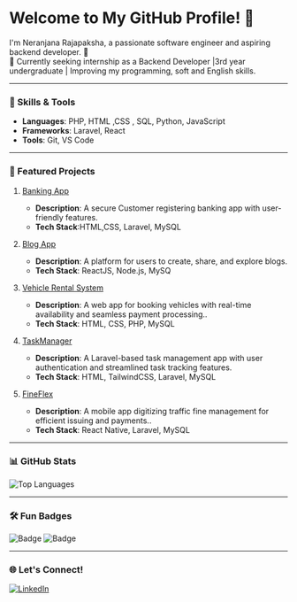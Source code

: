 # Welcome to My GitHub Profile! 👋

I'm Neranjana Rajapaksha, a passionate software engineer and aspiring backend developer. 🚀  
🌟 Currently seeking internship as a Backend Developer |3rd year undergraduate | Improving my programming, soft and English skills.  

---

### 🚀 Skills & Tools
- **Languages**: PHP, HTML ,CSS , SQL, Python, JavaScript
- **Frameworks**: Laravel, React
- **Tools**: Git, VS Code

---

### 🌟 Featured Projects
1. [Banking App](https://github.com/SNeranjanaRajapaksha/Banking_System.git)  
   - **Description**: A secure Customer registering banking app with user-friendly features.
   - **Tech Stack**:HTML,CSS, Laravel, MySQL
   
2. [Blog App](https://github.com/SNeranjanaRajapaksha/BlogApp.git)  
   - **Description**: A platform for users to create, share, and explore blogs.
   - **Tech Stack**: ReactJS, Node.js, MySQ

3. [Vehicle Rental System](https://github.com/SNeranjanaRajapaksha/RentalApp.git)  
   - **Description**:  A web app for booking vehicles with real-time availability and seamless payment processing..
   - **Tech Stack**: HTML, CSS, PHP, MySQL

4. [TaskManager](https://github.com/SNeranjanaRajapaksha/TaskApp.git)  
   - **Description**:  A Laravel-based task management app with user authentication and streamlined task tracking features.
   - **Tech Stack**: HTML, TailwindCSS, Laravel, MySQL

5. [FineFlex](https://github.com/Nipuni102/Fineflex.git)  
   - **Description**: A mobile app digitizing traffic fine management for efficient issuing and payments..
   - **Tech Stack**: React Native, Laravel, MySQL


---

### 📊 GitHub Stats

![Top Languages](https://github-readme-stats.vercel.app/api/top-langs/?username=SNeranjanaRajapaksha&layout=compact&theme=radical)

---

### 🛠️ Fun Badges
![Badge](https://img.shields.io/badge/Code-PHP-informational?style=flat&logo=php&color=blue)
![Badge](https://img.shields.io/badge/Framework-Laravel-orange)

---

### 🌐 Let's Connect!
[![LinkedIn](https://img.shields.io/badge/LinkedIn-NeranjanaRajapaksha-blue?style=flat&logo=linkedin)](https://linkedin.com/in/NeranjanaRajapaksha)  




